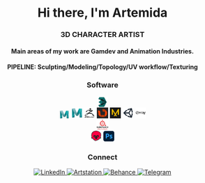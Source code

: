 <div id="header" align="center">
     <h1>Hi there, I'm Artemida</h1>
     <h3>3D CHARACTER ARTIST</h3>
     <h4>Main areas of my work are Gamdev and Animation Industries.</h4>
     <h4>PIPELINE: Sculpting/Modeling/Topology/UV workflow/Texturing</h4>
</div>
     <h3 align="center">Software</h3>
     <div id="header" align="center">
     <p float="left">
     <img style="display: block;-webkit-user-select: none;margin: auto;background-color: hsl(0, 0%, 90%);transition: background-color 300ms;" src="https://raw.githubusercontent.com/ArtemidaCG/ArtemidaCG.github.io/refs/heads/main/ICONs_/3ds_Max_23640.webp" width="5%">
     <img alt="png-transparent-maya-2017-hd-logo-thumbnail.png" src="https://github.com/ArtemidaCG/ArtemidaCG.github.io/blob/main/ICONs_/png-transparent-maya-2017-hd-logo-thumbnail.png?raw=true" data-hpc="true" class="Box-sc-g0xbh4-0 fzFXnm" width="5%">
     <img alt="autodesk-maya-logo-png_seeklogo-308077.png" src="https://github.com/ArtemidaCG/ArtemidaCG.github.io/blob/main/ICONs_/autodesk-maya-logo-png_seeklogo-308077.png?raw=true" data-hpc="true" class="Box-sc-g0xbh4-0 fzFXnm" width="5%">
     <img alt="b6b3f9d82f50b5554239b0a316f31d3a.jpg" src="https://github.com/ArtemidaCG/ArtemidaCG.github.io/blob/main/ICONs_/b6b3f9d82f50b5554239b0a316f31d3a.jpg?raw=true" data-hpc="true" class="Box-sc-g0xbh4-0 fzFXnm" width="5%">
     <img alt="images (6).jpg" src="https://github.com/ArtemidaCG/ArtemidaCG.github.io/blob/main/ICONs_/images%20(6).jpg?raw=true" data-hpc="true" class="Box-sc-g0xbh4-0 fzFXnm" width="5%">
     <img alt="images (1).png" src="https://github.com/ArtemidaCG/ArtemidaCG.github.io/blob/main/ICONs_/images%20(1).png?raw=true" data-hpc="true" class="Box-sc-g0xbh4-0 fzFXnm" width="5%">
     <img alt="unity-logo-png_seeklogo-274050 (1).png" src="https://github.com/ArtemidaCG/ArtemidaCG.github.io/blob/main/ICONs_/unity-logo-png_seeklogo-274050%20(1).png?raw=true" data-hpc="true" class="Box-sc-g0xbh4-0 fzFXnm" width="5%">
     <img alt="v-ray-logo-png_seeklogo-334100.png" src="https://github.com/ArtemidaCG/ArtemidaCG.github.io/blob/main/ICONs_/v-ray-logo-png_seeklogo-334100.png?raw=true" data-hpc="true" class="Box-sc-g0xbh4-0 fzFXnm" width="5%">
     <img style="display: block;-webkit-user-select: none;margin: auto;background-color: hsl(0, 0%, 90%);transition: background-color 300ms;" src="https://raw.githubusercontent.com/ArtemidaCG/ArtemidaCG.github.io/refs/heads/main/ICONs_/allegorithmic-substance-painter-crack-serial-key.webp" width="5.5%">
     <img alt="1614765621_toolbag.png" src="https://github.com/ArtemidaCG/ArtemidaCG.github.io/blob/main/ICONs_/1614765621_toolbag.png?raw=true" data-hpc="true" class="Box-sc-g0xbh4-0 fzFXnm" width="5%">
     <img alt="Adobe_Photoshop_CC_icon.svg.png" src="https://github.com/ArtemidaCG/ArtemidaCG.github.io/blob/main/ICONs_/Adobe_Photoshop_CC_icon.svg.png?raw=true" data-hpc="true" class="Box-sc-g0xbh4-0 fzFXnm" width="5%">
     </p>
     </div>
     <h3 align="center">Connect</h3>  
<div id="header" align="center">
<a href="https://www.linkedin.com/in/tukhvatshyna">
     <img src="https://img.shields.io/badge/Linkedin-1769ff?style=for-the-badge&logo=linkedin&logoColor=white" alt="LinkedIn"/>
</a>
<a href="https://www.artstation.com/tukhvatshyna">
     <img src="https://img.shields.io/badge/Artstation-1769ff?style=for-the-badge&logo=artstation&logoColor=white" alt="Artstation"/>
</a>
<a href="https://www.behance.net/tukhvatshyna">
     <img src="https://img.shields.io/badge/Behance-1769ff?style=for-the-badge&logo=behance&logoColor=white" alt="Behance"/>
</a>
<a href="https://t.me/ARTEMIDA_CG">
     <img src="https://img.shields.io/badge/Telegram-1769ff?style=for-the-badge&logo=telegram&logoColor=white" alt="Telegram"/>
</a>
</div>
